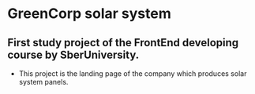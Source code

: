 # GreenCorp solar system

## First study project of the FrontEnd developing course by SberUniversity.
* This project is the landing page of the company which produces solar system panels.
